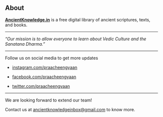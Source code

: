 ## About

**[AncientKnowledge.in](https://www.ancientknowledge.in)** is a free digital library of ancient scriptures, texts, and books.

---

*“Our mission is to allow everyone to learn about Vedic Culture and the Sanatana Dharma.”*

---

Follow us on social media to get more updates 

- [instagram.com/praacheengyaan](https://www.instagram.com/praacheengyaan)

- [facebook.com/praacheengyaan](https://www.facebook.com/praacheengyaan)

- [twitter.com/praacheengyaan](https://www.twitter.com/praacheengyaan)

---

We are looking forward to extend our team!

Contact us at [ancientknowledgeinbox@gmail.com](ancientknowledgeinbox@gmail.com) to know more.
